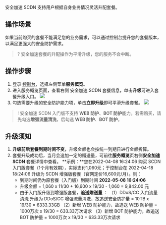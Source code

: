 安全加速 SCDN 支持用户根据自身业务情况灵活升配套餐。

## 操作场景

如果当前购买的套餐不能满足您的业务需求，可以通过控制台提升您的套餐版本，以满足更强大的安全防护需求。

>? 安全加速套餐的升配操作为平滑升级，您的服务不会中断。

## 操作步骤

1. 登录 [控制台](https://console.cloud.tencent.com/cdn)，选择左侧菜单**服务概览**。
2. 进入服务概览页面，查看右侧 安全加速 SCDN 套餐信息，单击**升级**可进入套餐升级入口。
![](https://qcloudimg.tencent-cloud.cn/raw/53a914b5b896941c48162cd60b383b86.jpg)
3. 勾选需要升级的安全防护能力项，单击**立即升级**即可平滑升级套餐。
![](https://qcloudimg.tencent-cloud.cn/raw/1b86db083da63bd521a798e25ee1201d.jpg)

>!  安全加速 SCDN 入门版不支持 **WEB 防护**、**BOT 防护**能力。若需购买，请先勾选**增强流量清洗**，后勾选 **WEB 防护**、**BOT 防护**。

## 升级须知

1. **升级前后套餐到期时间不变**，升级金额也会按统一到期日进行金额折算。
2. 套餐升级成功后，当月会追加一定的赠送量，可前往**服务概览**页右侧**安全加速 SCDN** 套餐详情中查看。
**示例：**您在2022-04-08 16:24:06 购买 SCDN 入门版套餐（1个月有效期），实际支付1,060元；于控制台在 2022-04-18 18:24:06 升级为 SCDN 增强版套餐（官网定价16,600元/月）。则：
	- 到期时间仍为原套餐（入门版）到期时间  **2022-05-08 16:24:06**
	- 升级金额 = 1,060  x 11/30 + 16,600 x 19/30 - 1,060 = 9,842.00 元
	- 由于入门版升级到增强版套餐，**追送赠送量** ： 
  （1）DDoS/CC 入门流量清洗 升级为 DDoS/CC 增强流量清洗，故追送安全防护量 = 10TB x 19/30 = 6333.33GB
  （2）新增 WEB 防护能力，故追送 WEB 防护量 = 1000万次 x 19/30 = 633.33万次请求
  （3）新增 BOT 防护能力，故追送 BOT 防护量 = 1000万次 x 19/30 = 633.33万次请求
